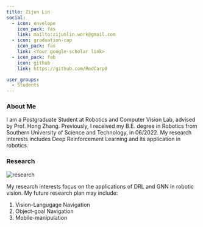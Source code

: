 ```yaml
---
title: Zijun Lin
social:
  - icon: envelope 
    icon_pack: fas
    link: mailto:zijunlin.work@gmail.com
  - icon: graduation-cap 
    icon_pack: fas
    link: <Your google-scholar link>
  - icon_pack: fab
    icon: github
    link: https://github.com/RedCarp0

user_groups:
  - Students
---
```

### About Me
I am a Postgraduate Student at Robotics and Computer Vision Lab, advised by Prof. Hong Zhang. Previously, I received my B.E. degree in Robotics from Southern University of Science and Technology, in 06/2022. My research interests includes Deep Reinforcement Learning and its application in robotics.

### Research
![research](authors_research/zijun_lin.png "Research Introduction (From Kim, N., Kwon, O., Yoo, H., Choi, Y., Park, J., & Oh, S. (2022, September). Topological Semantic Graph Memory for Image-Goal Navigation. In 6th Annual Conference on Robot Learning.)")

My research interests focus on the applications of DRL and GNN in robotic vision. My future research plan may include:
1. Vision-Langugage Navigation
2. Object-goal Navigation
3. Mobile-manipulation

